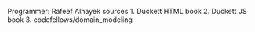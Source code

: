 Programmer: Rafeef Alhayek
sources 1. Duckett HTML book
        2. Duckett JS book
        3. codefellows/domain_modeling